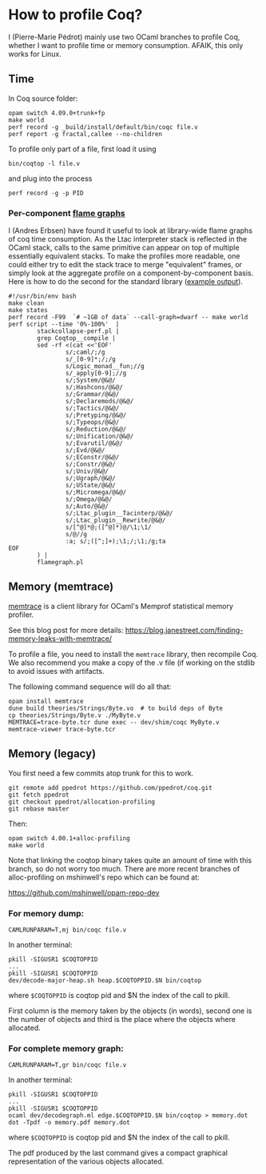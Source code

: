 # How to profile Coq?

I (Pierre-Marie Pédrot) mainly use two OCaml branches to profile Coq, whether I
want to profile time or memory consumption. AFAIK, this only works for Linux.

## Time

In Coq source folder:

```
opam switch 4.09.0+trunk+fp
make world
perf record -g _build/install/default/bin/coqc file.v
perf report -g fractal,callee --no-children
```

To profile only part of a file, first load it using

```
bin/coqtop -l file.v
```

and plug into the process

```
perf record -g -p PID
```

### Per-component [flame graphs](https://github.com/brendangregg/FlameGraph)

I (Andres Erbsen) have found it useful to look at library-wide flame graphs of
coq time consumption.  As the Ltac interpreter stack is reflected in the OCaml
stack, calls to the same primitive can appear on top of multiple essentially
equivalent stacks. To make the profiles more readable, one could either try to
edit the stack trace to merge "equivalent" frames, or simply look at the
aggregate profile on a component-by-component basis. Here is how to do the
second for the standard library ([example output](https://cdn.rawgit.com/andres-erbsen/b29b29cb6480dfc6a662062e4fcd0ae3/raw/304fc3fea9630c8e453929aa7920ca8a2a570d0b/stdlib_categorized_outermost.svg)).

```
#!/usr/bin/env bash
make clean
make states
perf record -F99  `# ~1GB of data` --call-graph=dwarf -- make world
perf script --time '0%-100%'  |
        stackcollapse-perf.pl |
        grep Coqtop__compile |
        sed -rf <(cat <<'EOF'
                s/;caml/;/g
                s/_[0-9]*;/;/g
                s/Logic_monad__fun;//g
                s/_apply[0-9];//g
                s/;System/@&@/
                s/;Hashcons/@&@/
                s/;Grammar/@&@/
                s/;Declaremods/@&@/
                s/;Tactics/@&@/
                s/;Pretyping/@&@/
                s/;Typeops/@&@/
                s/;Reduction/@&@/
                s/;Unification/@&@/
                s/;Evarutil/@&@/
                s/;Evd/@&@/
                s/;EConstr/@&@/
                s/;Constr/@&@/
                s/;Univ/@&@/
                s/;Ugraph/@&@/
                s/;UState/@&@/
                s/;Micromega/@&@/
                s/;Omega/@&@/
                s/;Auto/@&@/
                s/;Ltac_plugin__Tacinterp/@&@/
                s/;Ltac_plugin__Rewrite/@&@/
                s/[^@]*@;([^@]*)@/\1;\1/
                s/@//g
                :a; s/;([^;]+);\1;/;\1;/g;ta
EOF
        ) |
        flamegraph.pl
```

## Memory (memtrace)

[memtrace](https://github.com/janestreet/memtrace) is a client library
for OCaml's Memprof statistical memory profiler.

See this blog post for more details:
https://blog.janestreet.com/finding-memory-leaks-with-memtrace/

To profile a file, you need to install the `memtrace` library, then
recompile Coq. We also recommend you make a copy of the .v file (if
working on the stdlib to avoid issues with artifacts.

The following command sequence will do all that:
```
opam install memtrace
dune build theories/Strings/Byte.vo  # to build deps of Byte
cp theories/Strings/Byte.v ./MyByte.v
MEMTRACE=trace-byte.tcr dune exec -- dev/shim/coqc MyByte.v
memtrace-viewer trace-byte.tcr
```

## Memory (legacy)

You first need a few commits atop trunk for this to work.

```
git remote add ppedrot https://github.com/ppedrot/coq.git
git fetch ppedrot
git checkout ppedrot/allocation-profiling
git rebase master
```

Then:

```
opam switch 4.00.1+alloc-profiling
make world
```

Note that linking the coqtop binary takes quite an amount of time with this
branch, so do not worry too much. There are more recent branches of
alloc-profiling on mshinwell's repo which can be found at:

https://github.com/mshinwell/opam-repo-dev

### For memory dump:

```
CAMLRUNPARAM=T,mj bin/coqc file.v
```

In another terminal:

```
pkill -SIGUSR1 $COQTOPPID
...
pkill -SIGUSR1 $COQTOPPID
dev/decode-major-heap.sh heap.$COQTOPPID.$N bin/coqtop
```

where `$COQTOPPID` is coqtop pid and $N the index of the call to pkill.

First column is the memory taken by the objects (in words), second one is the
number of objects and third is the place where the objects where allocated.

### For complete memory graph:

```
CAMLRUNPARAM=T,gr bin/coqc file.v
```

In another terminal:

```
pkill -SIGUSR1 $COQTOPPID
...
pkill -SIGUSR1 $COQTOPPID
ocaml dev/decodegraph.ml edge.$COQTOPPID.$N bin/coqtop > memory.dot
dot -Tpdf -o memory.pdf memory.dot
```

where `$COQTOPPID` is coqtop pid and $N the index of the call to pkill.

The pdf produced by the last command gives a compact graphical representation of
the various objects allocated.
